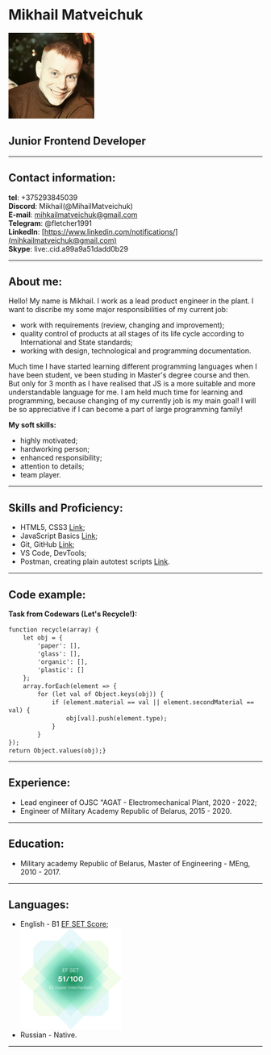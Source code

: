 # Mikhail Matveichuk
![CV_Photo](/images/foto.jpg)
## Junior Frontend Developer

---
## Contact information:
**tel**: +375293845039<br/>
**Discord**: Mikhail(@MihailMatveichuk)<br/>
**E-mail**: mihkailmatveichuk@gmail.com<br/>
**Telegram**: @fletcher1991<br/>
**LinkedIn**: [https://www.linkedin.com/notifications/](mihkailmatveichuk@gmail.com)<br/>
**Skype**: live:.cid.a99a9a51dadd0b29

---
## About me:
Hello! My name is Mikhail. I work as a lead product engineer in the plant. I want to discribe my some major responsibilities of my current job:<br/>
* work with requirements (review, changing and improvement);
* quality control of products at all stages of its life cycle according to International and State standards;
* working with design, technological and programming documentation.

Much time I have started learning different programming languages when I have been student, ve been studing in Master's degree course and then. But only for 3 month as I have realised that JS is a more suitable and more understandable language for me. I am held much time for learning and programming, because changing of my currently job is my main goal! I will be so appreciative if I can become a part of large programming family!

**My soft skills:**
* highly motivated;
* hardworking person;
* enhanced responsibility;
* attention to details;
* team player.

---
## Skills and Proficiency:
* HTML5, CSS3 [Link](https://drive.google.com/file/d/1Qw2o7ateIVVRPdfU1nnIF9-nSVgoj8iA/view?usp=sharing "HTML, CSS certificate");
* JavaScript Basics [Link](https://www.sololearn.com/Certificate/CT-GZMTVXFC/png "JavaScript ");
* Git, GitHub [Link](https://github.com/MihailMatveichuk/Git/tree/main/HW1 "Git");
* VS Code, DevTools;
* Postman, creating plain autotest scripts [Link](https://github.com/MihailMatveichuk/Postman "Postman").

---
## Code example:
**Task from Codewars (Let's Recycle!):** 
```
function recycle(array) {
    let obj = {
        'paper': [],
        'glass': [],
        'organic': [],
        'plastic': []
    };
    array.forEach(element => {
        for (let val of Object.keys(obj)) {
            if (element.material == val || element.secondMaterial == val) {
                obj[val].push(element.type);
            }
        }
});
return Object.values(obj);}
```

---
## Experience:
* Lead engineer of OJSC "AGAT - Electromechanical Plant, 2020 - 2022;
* Engineer of Military Academy Republic of Belarus, 2015 - 2020.

---
## Education:
* Military academy Republic of Belarus,
  Master of Engineering - MEng,
  2010 - 2017.

---
## Languages:
* English - B1 [EF SET Score](https://www.efset.org/cert/Yy1Pa8);<br/> 
![EFSET CERTIFICATE](/images/Certificate.png)
* Russian - Native.

---


